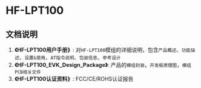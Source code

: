 HF-LPT100
=========

## 文档说明
1. **《HF-LPT100用户手册》**: 对`HF-LPT100`模组的详细说明，包含`产品概述`、`功能描述`、`设置&使用`、`AT指令说明`、`包装信息`、`参考设计`
2. **《HF-LPT100_EVK_Design_Package》**: 产品的`模组封装`，`开发板原理图`，`模组PCB相关文件`
3. **《HF-LPT100认证资料》**: FCC/CE/ROHS认证报告
